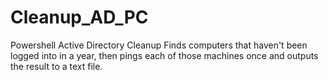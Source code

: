 # Cleanup_AD_PC
Powershell Active Directory Cleanup
Finds computers that haven't been logged into in a year, then pings each of those machines once and outputs the result to a text file.
